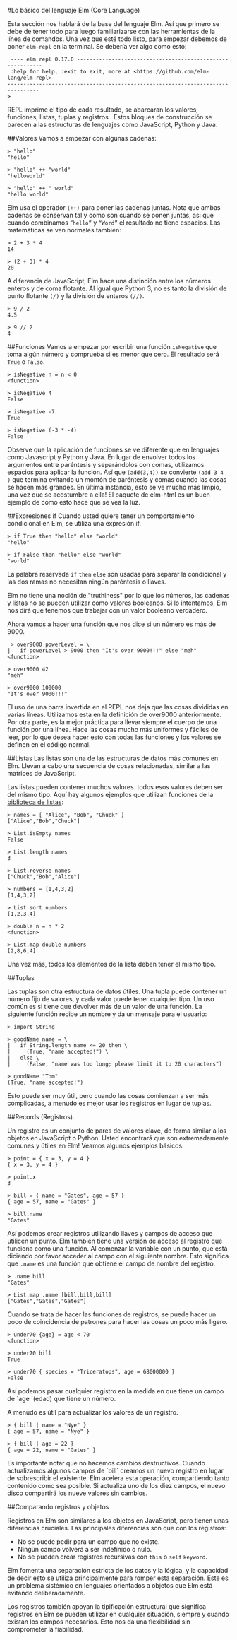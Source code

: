 #Lo básico del lenguaje Elm (Core Language)

Esta sección nos hablará de la base del lenguaje Elm. Así que primero se debe de tener todo para luego familiarizarse con las herramientas de la línea de comandos. Una vez que esté todo listo, para empezar debemos de poner `elm-repl` en la  terminal. Se debería ver algo como esto:
 

     ---- elm repl 0.17.0 -----------------------------------------------------------
     :help for help, :exit to exit, more at <https://github.com/elm-lang/elm-repl>
    --------------------------------------------------------------------------------
    >
REPL imprime el tipo de cada resultado, se abarcaran los valores, funciones, listas, tuplas y registros . Estos bloques de construcción se parecen a las estructuras de lenguajes como JavaScript, Python y Java. 

##Valores 
Vamos a empezar con algunas cadenas:
```
> "hello"
"hello"

> "hello" ++ "world"
"helloworld"

> "hello" ++ " world"
"hello world" 
```
Elm usa el operador `(++)`  para poner las cadenas juntas. Nota que ambas cadenas se conservan tal y como son cuando se ponen juntas, asi que cuando combinamos  “`hello”` y `“Word”` el resultado no tiene espacios.
Las matemáticas se ven normales también:

```
> 2 + 3 * 4
14

> (2 + 3) * 4
20
``` 
A diferencia de JavaScript, Elm hace una distinción entre los números enteros y de coma flotante. Al igual que Python 3, no es tanto la división de punto flotante `(/)` y la división de enteros `(//)`.
```
> 9 / 2
4.5

> 9 // 2
4
```
##Funciones 
Vamos a empezar por escribir una función `isNegative` que toma algún número y comprueba si es menor que cero. El resultado será `True` o `Falso`.
```
> isNegative n = n < 0
<function>

> isNegative 4
False

> isNegative -7
True

> isNegative (-3 * -4)
False
```

Observe que la aplicación de funciones se ve diferente que en lenguajes como Javascript y Python y Java. En lugar de envolver todos los argumentos entre paréntesis y separándolos con comas, utilizamos espacios para aplicar la función. Así que `(add(3,4))` se convierte `(add 3 4 )` que termina evitando un montón de paréntesis  y comas cuando las cosas se hacen más grandes. En última instancia, esto se ve mucho más limpio, una vez que se acostumbre a ella! El paquete de elm-html es un buen ejemplo de cómo esto hace que se vea la luz.

##Expresiones if 
Cuando usted quiere tener un comportamiento condicional en Elm, se utiliza una expresión if.
```
> if True then "hello" else "world"
"hello"

> if False then "hello" else "world"
"world"
```
 La palabra reservada `if` `then` `else` son usadas para separar la condicional y las dos ramas no necesitan ningún paréntesis o llaves.

Elm no tiene una noción de "truthiness" por lo que los números, las cadenas y listas no se pueden utilizar como valores booleanos. Si lo intentamos, Elm nos dirá que tenemos que trabajar con un valor booleano verdadero.

Ahora vamos a hacer una función que nos dice si un número es más de 9000.
```
 > over9000 powerLevel = \
|   if powerLevel > 9000 then "It's over 9000!!!" else "meh"
<function>

> over9000 42
"meh"

> over9000 100000
"It's over 9000!!!"
```
 El uso de una barra invertida en el REPL nos deja que las cosas divididas en varias líneas. Utilizamos esta en la definición de over9000 anteriormente. Por otra parte, es la mejor práctica para llevar siempre el cuerpo de una función por una línea. Hace las cosas mucho más uniformes y fáciles de leer, por lo que desea hacer esto con todas las funciones y los valores se definen en el código normal.

##Listas 
Las listas son una de las estructuras de datos más comunes en Elm. Llevan a cabo una secuencia de cosas relacionadas, similar a las matrices de JavaScript.

Las listas pueden contener muchos valores. todos esos valores deben ser del mismo tipo. Aquí hay algunos ejemplos que utilizan funciones de la [biblioteca de listas](http://package.elm-lang.org/packages/elm-lang/core/latest/List):
```
> names = [ "Alice", "Bob", "Chuck" ]
["Alice","Bob","Chuck"]

> List.isEmpty names
False

> List.length names
3

> List.reverse names
["Chuck","Bob","Alice"]

> numbers = [1,4,3,2]
[1,4,3,2]

> List.sort numbers
[1,2,3,4]

> double n = n * 2
<function>

> List.map double numbers
[2,8,6,4]
```
 Una vez más, todos los elementos de la lista deben tener el mismo tipo.

##Tuplas 

Las tuplas son otra estructura de datos útiles. Una tupla puede contener un número fijo de valores, y cada valor puede tener cualquier tipo. Un uso común es si tiene que devolver más de un valor de una función. La siguiente función recibe un nombre y da un mensaje para el usuario:
```
> import String

> goodName name = \
|   if String.length name <= 20 then \
|     (True, "name accepted!") \
|   else \
|     (False, "name was too long; please limit it to 20 characters")

> goodName "Tom"
(True, "name accepted!")
```
 Esto puede ser muy útil, pero cuando las cosas comienzan a ser más complicadas, a menudo es mejor usar los registros en lugar de tuplas.


##Records (Registros).

Un registro es un conjunto de pares de valores clave, de forma similar a los objetos en JavaScript o Python. Usted encontrará que son extremadamente comunes y útiles en Elm! Veamos algunos ejemplos básicos.
```
> point = { x = 3, y = 4 }
{ x = 3, y = 4 }

> point.x
3

> bill = { name = "Gates", age = 57 }
{ age = 57, name = "Gates" }

> bill.name
"Gates"
```
 Así podemos crear registros utilizando llaves y campos de acceso que utilicen un punto. Elm también tiene una versión de acceso al registro que funciona como una función. Al comenzar la variable con un punto, que está diciendo por favor acceder al campo con el siguiente nombre. Esto significa que `.name` es una función que obtiene el campo de nombre del registro.

```
> .name bill
"Gates"

> List.map .name [bill,bill,bill]
["Gates","Gates","Gates"] 
```
Cuando se trata de hacer las funciones de registros, se puede hacer un poco de coincidencia de patrones para hacer las cosas un poco más ligero.

```
> under70 {age} = age < 70
<function> 

> under70 bill
True

> under70 { species = "Triceratops", age = 68000000 }
False
``` 
Así podemos pasar cualquier registro en la medida en que tiene un campo de  ´age ´(edad) que tiene un número.

A menudo es útil para actualizar los valores de un registro.

```
> { bill | name = "Nye" }
{ age = 57, name = "Nye" }

> { bill | age = 22 }
{ age = 22, name = "Gates" }
``` 
Es importante notar que no hacemos cambios destructivos. Cuando actualizamos algunos campos de ´bill´ creamos un nuevo registro en lugar de sobrescribir el existente. Elm acelera esta operación, compartiendo tanto contenido como sea posible. Si actualiza uno de los diez campos, el nuevo disco compartirá los nueve valores sin cambios.

##Comparando registros y objetos 

Registros en Elm son similares a los objetos en JavaScript, pero tienen unas diferencias cruciales. Las principales  diferencias son que con los registros: 

* No se puede pedir para un campo que no existe.
* Ningún campo volverá a ser indefinido o nulo.
* No se pueden crear registros recursivas con `this` o `self` `keyword`.

Elm fomenta una separación estricta de los datos y la lógica, y la capacidad de decir esto se utiliza principalmente para romper esta separación. Este es un problema sistémico en lenguajes orientados a objetos que Elm está evitando deliberadamente.

Los registros también apoyan la tipificación estructural que significa registros en Elm se pueden utilizar en cualquier situación, siempre y cuando existan los campos necesarios. Esto nos da una flexibilidad sin comprometer la fiabilidad.
